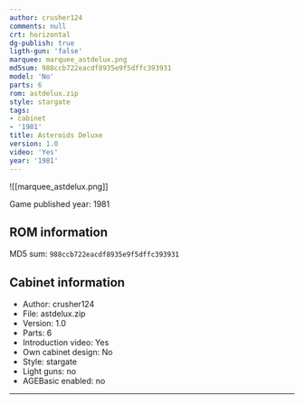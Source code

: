 ```yaml
---
author: crusher124
comments: null
crt: horizontal
dg-publish: true
ligth-gun: 'false'
marquee: marquee_astdelux.png
md5sum: 988ccb722eacdf8935e9f5dffc393931
model: 'No'
parts: 6
rom: astdelux.zip
style: stargate
tags:
- cabinet
- '1981'
title: Asteroids Deluxe
version: 1.0
video: 'Yes'
year: '1981'
---
```


![[marquee_astdelux.png]]

Game published year: 1981

## ROM information

MD5 sum: `988ccb722eacdf8935e9f5dffc393931` 

## Cabinet information

- Author: crusher124
- File: astdelux.zip
- Version: 1.0
- Parts: 6
- Introduction video: Yes
- Own cabinet design: No
- Style: stargate
- Light guns: no
- AGEBasic enabled: no

---
